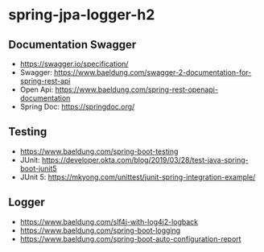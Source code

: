 # spring-jpa-logger-h2

## Documentation Swagger

- https://swagger.io/specification/
- Swagger: https://www.baeldung.com/swagger-2-documentation-for-spring-rest-api
- Open Api: https://www.baeldung.com/spring-rest-openapi-documentation
- Spring Doc: https://springdoc.org/

## Testing 
- https://www.baeldung.com/spring-boot-testing
- JUnit: https://developer.okta.com/blog/2019/03/28/test-java-spring-boot-junit5
- JUnit 5: https://mkyong.com/unittest/junit-spring-integration-example/

## Logger 
- https://www.baeldung.com/slf4j-with-log4j2-logback
- https://www.baeldung.com/spring-boot-logging
- https://www.baeldung.com/spring-boot-auto-configuration-report
